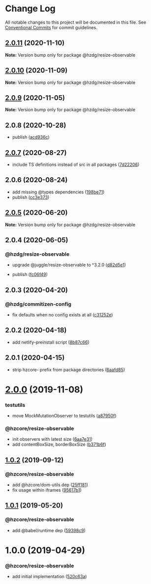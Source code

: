 # Change Log

All notable changes to this project will be documented in this file.
See [Conventional Commits](https://conventionalcommits.org) for commit guidelines.

## [2.0.11](https://github.com/hzdg/hz-core/compare/@hzdg/resize-observable@2.0.10...@hzdg/resize-observable@2.0.11) (2020-11-10)

**Note:** Version bump only for package @hzdg/resize-observable





## [2.0.10](https://github.com/hzdg/hz-core/compare/@hzdg/resize-observable@2.0.9...@hzdg/resize-observable@2.0.10) (2020-11-09)

**Note:** Version bump only for package @hzdg/resize-observable





## [2.0.9](https://github.com/hzdg/hz-core/compare/@hzdg/resize-observable@2.0.8...@hzdg/resize-observable@2.0.9) (2020-11-05)

**Note:** Version bump only for package @hzdg/resize-observable





## 2.0.8 (2020-10-28)


* publish ([acd936c](https://github.com/hzdg/hz-core/commit/acd936c))


## [2.0.7](https://github.com/hzdg/hz-core/compare/@hzdg/resize-observable@2.0.6...@hzdg/resize-observable@2.0.7) (2020-08-27)


* include TS definitions instead of src in all packages ([7d22206](https://github.com/hzdg/hz-core/commit/7d22206))


## 2.0.6 (2020-08-24)


* add missing @types dependencies ([198be71](https://github.com/hzdg/hz-core/commit/198be71))
* publish ([cc3e373](https://github.com/hzdg/hz-core/commit/cc3e373))


## [2.0.5](https://github.com/hzdg/hz-core/compare/@hzdg/resize-observable@2.0.4...@hzdg/resize-observable@2.0.5) (2020-06-20)

**Note:** Version bump only for package @hzdg/resize-observable





## 2.0.4 (2020-06-05)


### @hzdg/resize-observable

* upgrade @juggle/resize-observable to ^3.2.0 ([d82d5e1](https://github.com/hzdg/hz-core/commit/d82d5e1))

* publish ([fc06f49](https://github.com/hzdg/hz-core/commit/fc06f49))


## 2.0.3 (2020-04-20)


### @hzdg/commitizen-config

* fix defaults when no config exists at all ([c31252e](https://github.com/hzdg/hz-core/commit/c31252e))


## 2.0.2 (2020-04-18)


* add netlify-preinstall script ([8b87c66](https://github.com/hzdg/hz-core/commit/8b87c66))


## 2.0.1 (2020-04-15)


* strip hzcore- prefix from package directories ([6aafd85](https://github.com/hzdg/hz-core/commit/6aafd85))


# [2.0.0](https://github.com/hzdg/hz-core/compare/@hzcore/resize-observable@1.0.2...@hzcore/resize-observable@2.0.0) (2019-11-08)


### testutils

* move MockMutationObserver to testutils ([a87950f](https://github.com/hzdg/hz-core/commit/a87950f))

### @hzcore/resize-observable

* init observers with latest size ([6aa7e31](https://github.com/hzdg/hz-core/commit/6aa7e31))
* add contentBoxSize, borderBoxSize ([b371b6f](https://github.com/hzdg/hz-core/commit/b371b6f))


## [1.0.2](https://github.com/hzdg/hz-core/compare/@hzcore/resize-observable@1.0.1...@hzcore/resize-observable@1.0.2) (2019-09-12)


### @hzcore/resize-observable

* add @hzcore/dom-utils dep ([25ff181](https://github.com/hzdg/hz-core/commit/25ff181))
* fix usage within iframes ([95617b1](https://github.com/hzdg/hz-core/commit/95617b1))


## [1.0.1](https://github.com/hzdg/hz-core/compare/@hzcore/resize-observable@1.0.0...@hzcore/resize-observable@1.0.1) (2019-05-20)


### @hzcore/resize-observable

* add @babel/runtime dep ([59398c9](https://github.com/hzdg/hz-core/commit/59398c9))


# 1.0.0 (2019-04-29)


### @hzcore/resize-observable

* add initial implementation ([520c63a](https://github.com/hzdg/hz-core/commit/520c63a))
